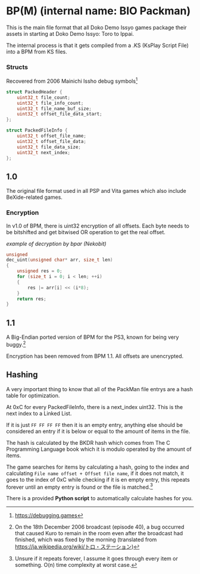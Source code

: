 # BP(M) (internal name: BIO Packman)
This is the main file format that all Doko Demo Issyo games package their assets in starting at Doko Demo Issyo: Toro to Ippai.

The internal process is that it gets compiled from a .KS (KsPlay Script File) into a BPM from KS files.

### Structs
Recovered from 2006 Mainichi Issho debug symbols[^1]
```c
struct PackedHeader {
    uint32_t file_count;
    uint32_t file_info_count;
    uint32_t file_name_buf_size;
    uint32_t offset_file_data_start;
};

struct PackedFileInfo {
    uint32_t offset_file_name;
    uint32_t offset_file_data;
    uint32_t file_data_size;
    uint32_t next_index;
};
```

## 1.0
The original file format used in all PSP and Vita games which also include BeXide-related games. 
### Encryption
In v1.0 of BPM, there is uint32 encryption of all offsets. Each byte needs to be bitshifted and get bitwised OR operation to get the real offset.

*example of decryption by bpar (Nekobit)*
```c
unsigned
dec_uint(unsigned char* arr, size_t len)
{
	unsigned res = 0;
	for (size_t i = 0; i < len; ++i)
	{
		res |= arr[i] << (i*8);
	}
	return res;
}
```



## 1.1
A Big-Endian ported version of BPM for the PS3, known for being very buggy.[^2]

Encryption has been removed from BPM 1.1. All offsets are unencrypted.

## Hashing
A very important thing to know that all of the PackMan file entrys are a hash table for optimization.  

At 0xC for every PackedFileInfo, there is a next_index uint32. This is the next index to a Linked List.

If it is just `FF FF FF FF` then it is an empty entry, anything else should be considered an entry if it is below or equal to the amount of items in the file.

The hash is calculated by the BKDR hash which comes from The C Programming Language book which it is modulo operated by the amount of items. 

The game searches for items by calculating a hash, going to the index and calculating `File name offset + Offset file name`, if it does not match, it goes to the index of 0xC while checking if it is en empty entry, this repeats forever until an empty entry is found or the file is matched.[^3]

There is a provided **Python script** to automatically calculate hashes for you.



[^1]: https://debugging.games
[^2]: On the 18th December 2006 broadcast (episode 40), a bug occurred that caused Kuro to remain in the room even after the broadcast had finished, which was fixed by the morning (translated from https://ja.wikipedia.org/wiki/トロ・ステーション)
[^3]: Unsure if it repeats forever, I assume it goes through every item or something. O(n) time complexity at worst case.
